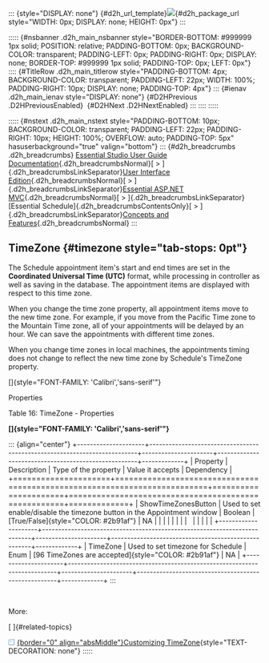 ::: {style="DISPLAY: none"}
[](ms-xhelp:///?Id=d2h_url_template){#d2h_url_template}![](!package_url!){#d2h_package_url style="WIDTH: 0px; DISPLAY: none; HEIGHT: 0px"}
:::

::::: {#nsbanner .d2h_main_nsbanner style="BORDER-BOTTOM: #999999 1px solid; POSITION: relative; PADDING-BOTTOM: 0px; BACKGROUND-COLOR: transparent; PADDING-LEFT: 0px; PADDING-RIGHT: 0px; DISPLAY: none; BORDER-TOP: #999999 1px solid; PADDING-TOP: 0px; LEFT: 0px"}
:::: {#TitleRow .d2h_main_titlerow style="PADDING-BOTTOM: 4px; BACKGROUND-COLOR: transparent; PADDING-LEFT: 22px; WIDTH: 100%; PADDING-RIGHT: 10px; DISPLAY: none; PADDING-TOP: 4px"}
::: {#ienav .d2h_main_ienav style="DISPLAY: none"}
[](ms-xhelp:///?Id=ec49e09c-836c-4267-9e5f-1183ace13a12){#D2HPrevious .D2HPreviousEnabled}  [](ms-xhelp:///?Id=8a3a983c-6b4f-4ac2-8a7a-0949a5c5084d){#D2HNext .D2HNextEnabled}
:::
::::
:::::

::::: {#nstext .d2h_main_nstext style="PADDING-BOTTOM: 10px; BACKGROUND-COLOR: transparent; PADDING-LEFT: 22px; PADDING-RIGHT: 10px; HEIGHT: 100%; OVERFLOW: auto; PADDING-TOP: 5px" hasuserbackground="true" valign="bottom"}
::: {#d2h_breadcrumbs .d2h_breadcrumbs}
[Essential Studio User Guide Documentation](ms-xhelp:///?Id=12457748-09e3-4d74-a240-8e049cedf030){.d2h_breadcrumbsNormal}[ \> ]{.d2h_breadcrumbsLinkSeparator}[User Interface Edition](ms-xhelp:///?Id=c29296b7-531c-413b-a0ec-488ca1f7f669){.d2h_breadcrumbsNormal}[ \> ]{.d2h_breadcrumbsLinkSeparator}[Essential ASP.NET MVC](ms-xhelp:///?Id=4b14e7d1-65c4-4f67-b1aa-2c37709905a5){.d2h_breadcrumbsNormal}[ \> ]{.d2h_breadcrumbsLinkSeparator}[Essential Schedule]{.d2h_breadcrumbsContentsOnly}[ \> ]{.d2h_breadcrumbsLinkSeparator}[Concepts and Features](ms-xhelp:///?Id=150b7e3e-75c6-4609-ab78-cdde2bca2b16){.d2h_breadcrumbsNormal}
:::

## TimeZone {#timezone style="tab-stops: 0pt"}

The Schedule appointment item's start and end times are set in the **Coordinated Universal Time (UTC)** format, while processing in controller as well as saving in the database. The appointment items are displayed with respect to this time zone.

When you change the time zone property, all appointment items move to the new time zone. For example, if you move from the Pacific Time zone to the Mountain Time zone, all of your appointments will be delayed by an hour. We can save the appointments with different time zones.

When you change time zones in local machines, the appointments timing does not change to reflect the new time zone by Schedule's TimeZone property.

[]{style="FONT-FAMILY: 'Calibri','sans-serif'"} 

Properties

Table 16: TimeZone - Properties

**[]{style="FONT-FAMILY: 'Calibri','sans-serif'"}** 

::: {align="center"}
+---------------------+--------------------------------------------------------------------------+----------------------+-----------------------------------------------------+-------------+
| Property            | Description                                                              | Type of the property | Value it accepts                                    | Dependency  |
+=====================+==========================================================================+======================+=====================================================+=============+
| ShowTimeZonesButton | Used to set enable/disable the timezone button in the Appointment window | Boolean              | [True/False]{style="COLOR: #2b91af"}                | NA          |
|                     |                                                                          |                      |                                                     |             |
|                     |                                                                          |                      |                                                     |             |
+---------------------+--------------------------------------------------------------------------+----------------------+-----------------------------------------------------+-------------+
| TimeZone            | Used to set timezone for Schedule                                        | Enum                 | [96 TimeZones are accepted]{style="COLOR: #2b91af"} | NA          |
+---------------------+--------------------------------------------------------------------------+----------------------+-----------------------------------------------------+-------------+
:::

 

More:

[ ]{#related-topics}

[![](button.gif){border="0" align="absMiddle"}Customizing TimeZone](ms-xhelp:///?Id=8a3a983c-6b4f-4ac2-8a7a-0949a5c5084d){style="TEXT-DECORATION: none"}
:::::
